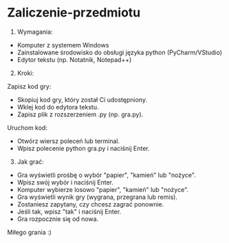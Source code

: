 # Zaliczenie-przedmiotu

1. Wymagania:

- Komputer z systemem Windows
- Zainstalowane środowisko do obsługi języka python (PyCharm/VStudio)
- Edytor tekstu (np. Notatnik, Notepad++)

2. Kroki:

Zapisz kod gry:

- Skopiuj kod gry, który został Ci udostępniony.
- Wklej kod do edytora tekstu.
- Zapisz plik z rozszerzeniem .py (np. gra.py).

Uruchom kod:

- Otwórz wiersz poleceń lub terminal.
- Wpisz polecenie python gra.py i naciśnij Enter.

3. Jak grać:

- Gra wyświetli prośbę o wybór "papier", "kamień" lub "nożyce".
- Wpisz swój wybór i naciśnij Enter.
- Komputer wybierze losowo "papier", "kamień" lub "nożyce".
- Gra wyświetli wynik gry (wygrana, przegrana lub remis).
- Zostaniesz zapytany, czy chcesz zagrać ponownie.
- Jeśli tak, wpisz "tak" i naciśnij Enter.
- Gra rozpocznie się od nowa.

Miłego grania :)


